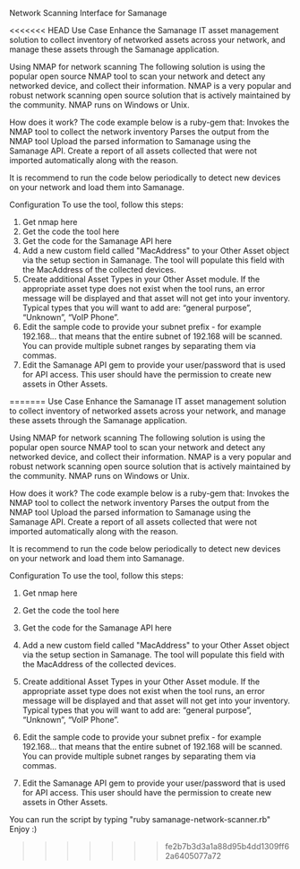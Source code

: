Network Scanning Interface for Samanage

<<<<<<< HEAD
Use Case
	Enhance the Samanage IT asset management solution to collect inventory of networked assets across your network, and manage these assets through the Samanage application. 

Using NMAP for network scanning
	The following solution is using the popular open source NMAP tool to scan your network and detect any networked device, and collect their information. NMAP is a very popular and robust network scanning open source solution that is actively maintained by the community. NMAP runs on Windows or Unix.

How does it work?
	The code example below is a ruby-gem that:
Invokes the NMAP tool to collect the network inventory 
Parses the output from the NMAP tool 
Upload the parsed information to Samanage using the Samanage API.
Create a report of all assets collected that were not imported automatically along with the reason.

It is recommend to run the code below periodically to detect new devices on your network and load them into Samanage. 

Configuration
	To use the tool, follow this steps:

1) Get nmap here
2) Get the code the tool here
3) Get the code for the Samanage API here
4) Add a new custom field called "MacAddress" to your Other Asset object via the setup section in Samanage. The tool will populate this field with the MacAddress of the collected devices.
5) Create additional Asset Types in your Other Asset module. If the appropriate asset type does not exist when the tool runs, an error message will be displayed and that asset will not get into your inventory. Typical types that you will want to add are: “general purpose”, “Unknown”, “VoIP Phone”. 
6) Edit the sample code to provide your subnet prefix - for example 192.168.*.*. that means that the entire subnet of 192.168 will be scanned. You can provide multiple subnet ranges by separating them via commas. 
7) Edit the Samanage API gem to provide your user/password that is used for API access. This user should have the permission to create new assets in Other Assets.

=======
Use Case Enhance the Samanage IT asset management solution to collect inventory of networked assets across your network, and manage these assets through the Samanage application.

Using NMAP for network scanning The following solution is using the popular open source NMAP tool to scan your network and detect any networked device, and collect their information. NMAP is a very popular and robust network scanning open source solution that is actively maintained by the community. NMAP runs on Windows or Unix.

How does it work? The code example below is a ruby-gem that: Invokes the NMAP tool to collect the network inventory Parses the output from the NMAP tool Upload the parsed information to Samanage using the Samanage API. Create a report of all assets collected that were not imported automatically along with the reason.

It is recommend to run the code below periodically to detect new devices on your network and load them into Samanage.

Configuration To use the tool, follow this steps:

1) Get nmap here

2) Get the code the tool here

3) Get the code for the Samanage API here

4) Add a new custom field called "MacAddress" to your Other Asset object via the setup section in Samanage. The tool will populate this field with the MacAddress of the collected devices.

5) Create additional Asset Types in your Other Asset module. If the appropriate asset type does not exist when the tool runs, an error message will be displayed and that asset will not get into your inventory. Typical types that you will want to add are: “general purpose”, “Unknown”, “VoIP Phone”.

6) Edit the sample code to provide your subnet prefix - for example 192.168... that means that the entire subnet of 192.168 will be scanned. You can provide multiple subnet ranges by separating them via commas.

7) Edit the Samanage API gem to provide your user/password that is used for API access. This user should have the permission to create new assets in Other Assets.

You can run the script by typing "ruby samanage-network-scanner.rb"
Enjoy :)
>>>>>>> fe2b7b3d3a1a88d95b4dd1309ff62a6405077a72
